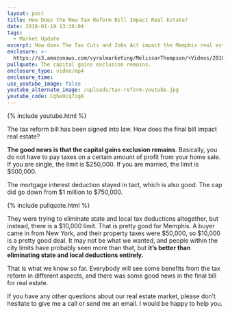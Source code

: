 ```yaml
---
layout: post
title: How Does the New Tax Reform Bill Impact Real Estate?
date: 2018-01-19 13:36:04
tags:
  - Market Update
excerpt: How does The Tax Cuts and Jobs Act impact the Memphis real estate market?
enclosure: >-
  https://s3.amazonaws.com/vyralmarketing/Melissa+Thompson/+Videos/2018/January/Memphis+Real+Estate+Agent-+How+Does+the+New+Tax+Reform+Bill+Impact+Real+Estate%253F.mp4
pullquote: The capital gains exclusion remains.
enclosure_type: video/mp4
enclosure_time:
use_youtube_image: false
youtube_alternate_image: /uploads/tax-reform-youtube.jpg
youtube_code: Cqhe9cq7zg8
---
```



{% include youtube.html %}

The tax reform bill has been signed into law. How does the final bill impact real estate?

**The good news is that the capital gains exclusion remains**. Basically, you do not have to pay taxes on a certain amount of profit from your home sale. If you are single, the limit is $250,000. If you are married, the limit is $500,000.

The mortgage interest deduction stayed in tact, which is also good. The cap did go down from $1 million to $750,000.

{% include pullquote.html %}

They were trying to eliminate state and local tax deductions altogether, but instead, there is a $10,000 limit. That is pretty good for Memphis. A buyer came in from New York, and their property taxes were $50,000, so $10,000 is a pretty good deal. It may not be what we wanted, and people within the city limits have probably seen more than that, but **it’s better than eliminating state and local deductions entirely.**

That is what we know so far. Everybody will see some benefits from the tax reform in different aspects, and there was some good news in the final bill for real estate.

If you have any other questions about our real estate market, please don’t hesitate to give me a call or send me an email. I would be happy to help you.